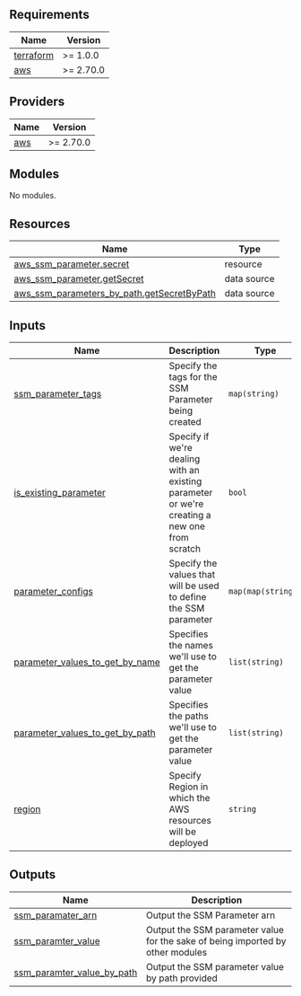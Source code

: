 ## Requirements

| Name | Version |
|------|---------|
| <a name="requirement_terraform"></a> [terraform](#requirement\_terraform) | >= 1.0.0 |
| <a name="requirement_aws"></a> [aws](#requirement\_aws) | >= 2.70.0 |

## Providers

| Name | Version |
|------|---------|
| <a name="provider_aws"></a> [aws](#provider\_aws) | >= 2.70.0 |

## Modules

No modules.

## Resources

| Name | Type |
|------|------|
| [aws_ssm_parameter.secret](https://registry.terraform.io/providers/hashicorp/aws/latest/docs/resources/ssm_parameter) | resource |
| [aws_ssm_parameter.getSecret](https://registry.terraform.io/providers/hashicorp/aws/latest/docs/data-sources/ssm_parameter) | data source |
| [aws_ssm_parameters_by_path.getSecretByPath](https://registry.terraform.io/providers/hashicorp/aws/latest/docs/data-sources/ssm_parameters_by_path) | data source |

## Inputs

| Name | Description | Type | Default | Required |
|------|-------------|------|---------|:--------:|
| <a name="input_ssm_parameter_tags"></a> [ssm\_parameter\_tags](#input\_ssm\_parameter\_tags) | Specify the tags for the SSM Parameter being created | `map(string)` | n/a | yes |
| <a name="input_is_existing_parameter"></a> [is\_existing\_parameter](#input\_is\_existing\_parameter) | Specify if we're dealing with an existing parameter or we're creating a new one from scratch | `bool` | `false` | no |
| <a name="input_parameter_configs"></a> [parameter\_configs](#input\_parameter\_configs) | Specify the values that will be used to define the SSM parameter | `map(map(string))` | `{}` | no |
| <a name="input_parameter_values_to_get_by_name"></a> [parameter\_values\_to\_get\_by\_name](#input\_parameter\_values\_to\_get\_by\_name) | Specifies the names we'll use to get the parameter value | `list(string)` | `[]` | no |
| <a name="input_parameter_values_to_get_by_path"></a> [parameter\_values\_to\_get\_by\_path](#input\_parameter\_values\_to\_get\_by\_path) | Specifies the paths we'll use to get the parameter value | `list(string)` | `[]` | no |
| <a name="input_region"></a> [region](#input\_region) | Specify Region in which the AWS resources will be deployed | `string` | `"af-south-1"` | no |

## Outputs

| Name | Description |
|------|-------------|
| <a name="output_ssm_paramater_arn"></a> [ssm\_paramater\_arn](#output\_ssm\_paramater\_arn) | Output the SSM Parameter arn |
| <a name="output_ssm_paramter_value"></a> [ssm\_paramter\_value](#output\_ssm\_paramter\_value) | Output the SSM parameter value for the sake of being imported by other modules |
| <a name="output_ssm_paramter_value_by_path"></a> [ssm\_paramter\_value\_by\_path](#output\_ssm\_paramter\_value\_by\_path) | Output the SSM parameter value by path provided |

